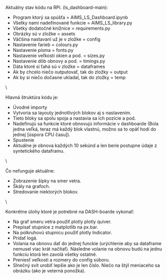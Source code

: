 Aktuálny stav kódu na RPi. (ls_dashboard-main):

- Program ktorý sa spúšťa = AIMS_LS_Dashboard.ipynb
- Všetky nami nadefinované funkcie = AIMS_LS_library.py
- Všetky dodatočné knižnice = requirements.py
- Obrázky sú v zložke  = assets
- Väčšina nastavaní už je v zložke = config
- Nastavenie farieb = colours.py
- Nastavenie písma  = fonts.py
- Nastavenie veľkostí okien a pod. = sizes.py
- Nastavenie dôb obnovy a pod. = timings.py
- Dáta ktoré si ťahá sú v zložke = dataframes
- Ak by chcelo niečo outputovať, tak do zložky = output
- Ak by si niečo dočasne ukladal, tak do zložky = temp

\

Hlavná štruktúra kódu je:
- Úvodné importy
- Vytvoria sa layouty jednotlivých blokov aj s nastavením.
- Tieto bloky sa spolu spoja a nastavia sa ich pozície a pod.
- Nadefinujú sa funkcie ktoré obnovujú informácie v dashboarde (Bola jedna veľká, teraz má každý blok vlastnú, možno sa to opäť hodí do jednej [úspora CPU času]).
- Spustenie
- Aktuálne je obnova každých 10 sekúnd a len berie postupne údaje z syntetického dataframu.
 
\

Čo nefunguje aktuálne:
- Zobrazenie šípky na smer vetra.
- Škály na grafoch.
- Stredovanie niektorých blokov.
 
\

Konkrétne úlohy ktoré je potrebné na DASH-boarde vykonať:
- Na graf smeru vetra použiť plotly plotly quiver.
- Prepísať stupnice z matplotlib na px.bar.
- Na polkruhovú stupnicu použiť plotly Indicator.
- Pridať logá.
- Volania na obnovu dať do jednej funckie (urýchlenie aby sa dataframe nemusel viac krát načítať). Následne volanie na obnovu budú na jednu funkciu ktorá len zavolá všetky ostatné.
- Preniesť veľkosti a rozmery do config súboru.
- Slnečný svit urobiť lepšie ako je len číslo. Niečo na štýl meniaceho sa obrázku (ako je veterná ponožka).
